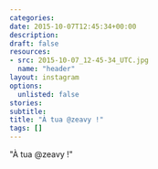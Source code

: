 ```yaml
---
categories:
date: 2015-10-07T12:45:34+00:00
description:
draft: false
resources:
- src: 2015-10-07_12-45-34_UTC.jpg
  name: "header"
layout: instagram
options:
  unlisted: false
stories:
subtitle:
title: "À tua @zeavy !"
tags: []
---
```


"À tua @zeavy !"
